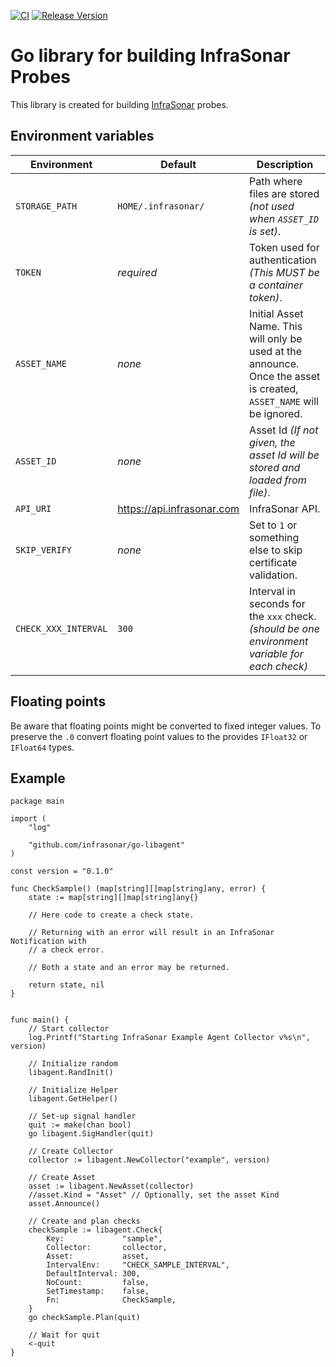 [![CI](https://github.com/infrasonar/go-libagent/workflows/CI/badge.svg)](https://github.com/infrasonar/go-libagent/actions)
[![Release Version](https://img.shields.io/github/release/infrasonar/go-libagent)](https://github.com/infrasonar/go-libagent/releases)

# Go library for building InfraSonar Probes

This library is created for building [InfraSonar](https://infrasonar.com) probes.

## Environment variables

Environment                 | Default                       | Description
----------------------------|-------------------------------|-------------------
`STORAGE_PATH`              | `HOME/.infrasonar/`           | Path where files are stored _(not used when `ASSET_ID` is set)_.
`TOKEN`                     | _required_                    | Token used for authentication _(This MUST be a container token)_.
`ASSET_NAME`                | _none_                        | Initial Asset Name. This will only be used at the announce. Once the asset is created, `ASSET_NAME` will be ignored.
`ASSET_ID`                  | _none_                        | Asset Id _(If not given, the asset Id will be stored and loaded from file)_.
`API_URI`                   | https://api.infrasonar.com    | InfraSonar API.
`SKIP_VERIFY`               | _none_						| Set to `1` or something else to skip certificate validation.
`CHECK_XXX_INTERVAL`        | `300`                         | Interval in seconds for the `xxx` check. _(should be one environment variable for each check)_


## Floating points

Be aware that floating points might be converted to fixed integer values. To preserve the `.0` convert floating point values to the provides `IFloat32` or `IFloat64` types.

## Example

```golang
package main

import (
	"log"

	"github.com/infrasonar/go-libagent"
)

const version = "0.1.0"

func CheckSample() (map[string][]map[string]any, error) {
	state := map[string][]map[string]any{}

	// Here code to create a check state.

	// Returning with an error will result in an InfraSonar Notification with
	// a check error.

	// Both a state and an error may be returned.

	return state, nil
}


func main() {
	// Start collector
	log.Printf("Starting InfraSonar Example Agent Collector v%s\n", version)

	// Initialize random
	libagent.RandInit()

	// Initialize Helper
	libagent.GetHelper()

	// Set-up signal handler
	quit := make(chan bool)
	go libagent.SigHandler(quit)

	// Create Collector
	collector := libagent.NewCollector("example", version)

	// Create Asset
	asset := libagent.NewAsset(collector)
	//asset.Kind = "Asset" // Optionally, set the asset Kind
	asset.Announce()

	// Create and plan checks
	checkSample := libagent.Check{
		Key:             "sample",
		Collector:       collector,
		Asset:           asset,
		IntervalEnv:     "CHECK_SAMPLE_INTERVAL",
		DefaultInterval: 300,
		NoCount:         false,
		SetTimestamp:    false,
		Fn:              CheckSample,
	}
	go checkSample.Plan(quit)

	// Wait for quit
	<-quit
}
```
